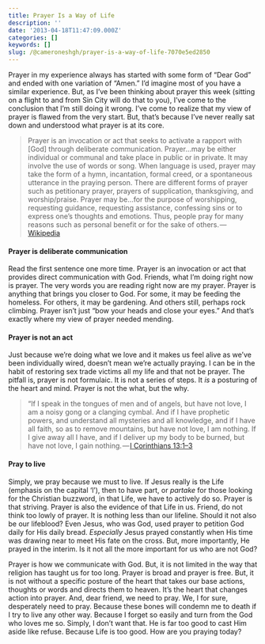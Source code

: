 ```yaml
---
title: Prayer Is a Way of Life
description: ''
date: '2013-04-18T11:47:09.000Z'
categories: []
keywords: []
slug: /@cameroneshgh/prayer-is-a-way-of-life-7070e5ed2850
---
```


Prayer in my experience always has started with some form of “Dear God” and ended with one variation of “Amen.” I’d imagine most of you have a similar experience. But, as I’ve been thinking about prayer this week (sitting on a flight to and from Sin City will do that to you), I’ve come to the conclusion that I’m still doing it wrong. I’ve come to realize that my view of prayer is flawed from the very start. But, that’s because I’ve never really sat down and understood what prayer is at its core.

> Prayer is an invocation or act that seeks to activate a rapport with \[God\] through deliberate communication. Prayer…may be either individual or communal and take place in public or in private. It may involve the use of words or song. When language is used, prayer may take the form of a hymn, incantation, formal creed, or a spontaneous utterance in the praying person. There are different forms of prayer such as petitionary prayer, prayers of supplication, thanksgiving, and worship/praise. Prayer may be…for the purpose of worshipping, requesting guidance, requesting assistance, confessing sins or to express one’s thoughts and emotions. Thus, people pray for many reasons such as personal benefit or for the sake of others. — [Wikipedia](http://en.wikipedia.org/wiki/Prayer "Wikipedia Prayer")

#### Prayer is deliberate communication

Read the first sentence one more time. Prayer is an invocation or act that provides direct communication with God. Friends, what I’m doing right now is prayer. The very words you are reading right now are my prayer. Prayer is anything that brings you closer to God. For some, it may be feeding the homeless. For others, it may be gardening. And others still, perhaps rock climbing. Prayer isn’t just “bow your heads and close your eyes.” And that’s exactly where my view of prayer needed mending.

#### Prayer is not an act

Just because we’re doing what we love and it makes us feel alive as we’ve been individually wired, doesn’t mean we’re actually praying. I can be in the habit of restoring sex trade victims all my life and that not be prayer. The pitfall is, prayer is not formulaic. It is not a series of steps. It _is_ a posturing of the heart and mind. Prayer is not the what, but the why.

> “If I speak in the tongues of men and of angels, but have not love, I am a noisy gong or a clanging cymbal. And if I have prophetic powers, and understand all mysteries and all knowledge, and if I have all faith, so as to remove mountains, but have not love, I am nothing. If I give away all I have, and if I deliver up my body to be burned, but have not love, I gain nothing. — [I Corinthians 13:1–3](http://www.biblegateway.com/passage/?search=1%20cor%2013:1-3&version=ESV "1 Corinthians 13:1-3")

#### Pray to live

Simply, we pray because we must to live. If Jesus really is the Life (emphasis on the capital ‘l’), then to have part, or _partake_ for those looking for the Christian buzzword, in that Life, we have to actively do so. Prayer is that striving. Prayer is also the evidence of that Life in us. Friend, do not think too lowly of prayer. It is nothing less than our lifeline. Should it not also be our lifeblood? Even Jesus, who was God, used prayer to petition God daily for His daily bread. _Especially_ Jesus prayed constantly when His time was drawing near to meet His fate on the cross. But, more importantly, He prayed in the interim. Is it not all the more important for us who are not God?

Prayer is how we communicate with God. But, it is not limited in the way that religion has taught us for too long. Prayer is broad and prayer is free. But, it is not without a specific posture of the heart that takes our base actions, thoughts or words and directs them to heaven. It’s the heart that changes action into prayer. And, dear friend, we need to pray. We, I for sure, desperately need to pray. Because these bones will condemn me to death if I try to live any other way. Because I forget so easily and turn from the God who loves me so. Simply, I don’t want that. He is far too good to cast Him aside like refuse. Because Life is too good. How are you praying today?